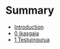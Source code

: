 # Summary

* [Introduction](README.md)
* [0 ikasgaia](chapter1.md)
* [1 Testuingurua](1-testuingurua.md)

